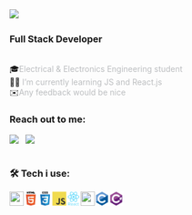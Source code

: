 <!-- <img src="https://media.giphy.com/media/3oz8xSFr4Uw7d3K0JW/source.gif" align="right" width="400" height="250"> -->
<!-- yukarıdaki gibi gif atabiliriz -->

<img src="https://readme-typing-svg.herokuapp.com?duration=2500&lines=Hii+%3A);Take+a+seat+</.;I'm+a+Software+Developer;I+love+creating+things;that+people+need+and+like.">

### Full Stack Developer
<!-- <img src="https://media.giphy.com/media/QNFhOolVeCzPQ2Mx85/giphy.gif" align="right" width="400" height="250"> -->
<br>
🎓<font color="#BCBEC0">Electrical & Electronics Engineering student </font>
<br>
👨‍💻
<font color="#BCBEC0">I’m currently learning JS and React.js </font>

<br>
✉️<font color="#BCBEC0">Any feedback would be nice </font>

### Reach out to me:

[<img  width="28" src="https://unpkg.com/simple-icons@v4/icons/twitter.svg" align="left" />][twitter]
[<img  width="28" src="https://unpkg.com/simple-icons@v4/icons/linkedin.svg" align="left" />][linkedin]

<br />
<br />

### 🛠 Tech i use:

<img align="left"  src="https://camo.githubusercontent.com/b3a1cdd20d0f308634ddd4598cdaa729c2d77047f51e66fa7206b9b4bac94c23/68747470733a2f2f63646e2e776f726c64766563746f726c6f676f2e636f6d2f6c6f676f732f61726475696e6f2d312e737667" width="25" height="25" />
<img align="left" src="https://raw.githubusercontent.com/devicons/devicon/master/icons/html5/html5-original-wordmark.svg" width="25" height="25" />
<img align="left" src="https://raw.githubusercontent.com/devicons/devicon/master/icons/css3/css3-original-wordmark.svg" width="25" height="25" />
<img align="left" src="https://raw.githubusercontent.com/devicons/devicon/master/icons/javascript/javascript-original.svg" width="25" height="25" />
<img align="left" src="https://raw.githubusercontent.com/devicons/devicon/master/icons/react/react-original-wordmark.svg" width="25" height="25" />
<img align="left" src="https://camo.githubusercontent.com/fbfcb9e3dc648adc93bef37c718db16c52f617ad055a26de6dc3c21865c3321d/68747470733a2f2f7777772e766563746f726c6f676f2e7a6f6e652f6c6f676f732f6769742d73636d2f6769742d73636d2d69636f6e2e737667" width="25" height="25" />
<img align="left" src="https://raw.githubusercontent.com/devicons/devicon/master/icons/c/c-original.svg" width="25" height="25" />
<img align="left" src="https://raw.githubusercontent.com/devicons/devicon/master/icons/csharp/csharp-original.svg" width="25" height="25" />
<br/>
<br />

[twitter]: https://twitter.com/mcahitkya?lang=tr
[linkedin]: https://www.linkedin.com/in/mucahittkaya/

